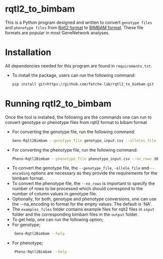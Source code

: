 # rqtl2_to_bimbam 

This is a Python program designed and written to convert `genotype files` and `phenotype files` from [Rqtl2 format](https://kbroman.org/qtl2/assets/vignettes/input_files.html) to [BIMBAM format](https://github.com/genetics-statistics/GEMMA/blob/master/doc/manual.pdf). These file formats are popular in most GeneNetwork analyses. 

# Installation 
All dependencies needed for this program are found in `requirements.txt`.
- To install the package, users can run the following command:
  ```bash
  pip install git+https://github.com/fetche-lab/rqtl2_to_bimbam.git
  ```
# Running rqtl2_to_bimbam 
Once the tool is installed, the following are the commands one can run to convert genotype or phenotype files from rqtl2 format to bibam format 
- For converting the genotype file, run the following command:
  ```bash
  Geno-Rqlt2Bimbam --genotype_file genotype_input.csv --alleles_file allele_input.csv --encoding "a=0,b=1" --output_file genotype_bimbam.csv
  ```
- For converting the phenotype file, run the following command:
  ```bash
  Pheno-Rqtl2Bimbam --phenotype_file phenotype_input.csv --no_rows 30 --output_file phenotype_bimbam.csv 
  ```
 - To convert the genotype file, the `--genotype_file`, `-allele_file` and `--encoding` options are necessary as they provide the requirements for the bimbam format.
 - To convert the phenotype file, the `--no_rows` is important to specify the number of rows to be processed which should correspond to the number of column values in genotype file.
 - Optionally, for both, genotype and phenotype conversions, one can use the --na_encoding to format for the empty values. The default is 'NA'.
 - The `examples_files` folder contains example files for rqlt2 files in `input` folder and the corresponding bimbam files in the `output` folder.
 - To get help, one can run the following option;
 - For genotype;
   ```bash
    Geno-Rqtl2Bimbam --help  
   ```
 - For phenotype;
   ```bash
    Pheno-Rqtl2Bimbam --help  
   ```
